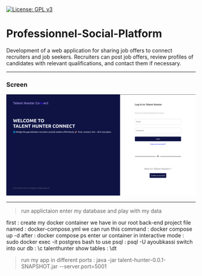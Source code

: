 [![License: GPL v3](https://img.shields.io/badge/License-GPL%20v3-blue.svg)](https://www.gnu.org/licenses/gpl-3.0)

# Professionnel-Social-Platform

Development of a web application for sharing job offers to connect recruiters and job seekers. Recruiters can post job offers, review profiles of candidates with relevant qualifications, and contact them if necessary.

---

<h3>Screen</h3>

![alt](screens/scr1.png)

---

> run applictaion
> enter my database and play with my data

first : create my docker container
we have in our root back-end project file named : docker-compose.yml
we can run this command : docker compose up -d
after : docker compose ps
enter ur container in interactive mode : sudo docker exec -it postgres bash
to use psql : psql -U ayoubkassi
switch into our db : \c talenthunter
show tables : \dt

> run my app in different ports : java -jar talent-hunter-0.0.1-SNAPSHOT.jar --server.port=5001
